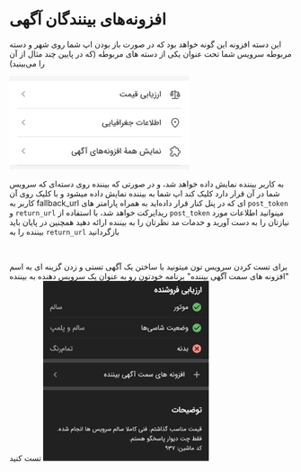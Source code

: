 # افزونه‌های بینندگان آگهی
این دسته افزونه این گونه خواهد بود که در صورت باز بودن اپ شما روی شهر و دسته مربوطه سرویس شما تحت عنوان یکی از دسته های مربوطه (که در پایین چند مثال از آن را می‌بینید)

![مسیر ارائهٔ خدمات در آگهی](demand_addon.jpeg)

به کاربر بیننده نمایش داده خواهد شد، و در صورتی که بیننده روی دسته‌ای که سرویس شما در آن قرار دارد کلیک کند اپ شما به بیننده نمایش داده میشود و با کلیک روی آن کاربر به
fallback_url
ای که در پنل کنار قرار داده‌اید به همراه پارامتر های
`post_token`
و
`return_url`
ریدایرکت خواهد شد، با استفاده از
`post_token`
مینوانید اطلاعات مورد نیازتان را به دست آورید و خدمات مد نظرتان را به بیننده ارائه دهید
همچنین در پایان باید بیننده را به 
`return_url`
بازگردانید

<br>

برای تست کردن سرویس تون میتونید با ساختن یک آگهی تستی و زدن گزینه ای به اسم
"افزونه های سمت آگهی بیننده"
برنامه خودتون رو به عنوان یک سرویس دهنده به بیننده تست کنید
![مسیر ارائهٔ خدمات در آگهی](test_demand.jpeg)
